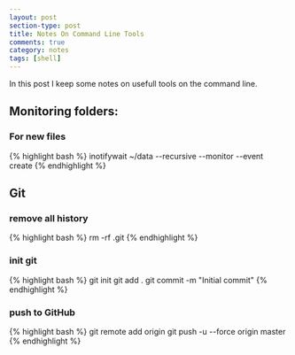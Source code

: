 ```yaml
---
layout: post
section-type: post
title: Notes On Command Line Tools
comments: true
category: notes
tags: [shell]
---
```


In this post I keep some notes on usefull tools on the command line.

## Monitoring folders:

### For new files


{% highlight bash %}
inotifywait ~/data --recursive --monitor --event create
{% endhighlight %}

## Git

### remove all history


{% highlight bash %}
rm -rf .git
{% endhighlight %}

### init git
    

{% highlight bash %}
git init
git add .
git commit -m "Initial commit"
{% endhighlight %}

### push to GitHub


{% highlight bash %}
git remote add origin <github-uri>
git push -u --force origin master
{% endhighlight %}
